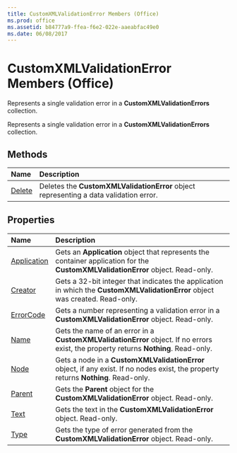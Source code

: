 ```yaml
---
title: CustomXMLValidationError Members (Office)
ms.prod: office
ms.assetid: b84777a9-ffea-f6e2-022e-aaeabfac49e0
ms.date: 06/08/2017
---
```



# CustomXMLValidationError Members (Office)
Represents a single validation error in a **CustomXMLValidationErrors** collection.

Represents a single validation error in a **CustomXMLValidationErrors** collection.


## Methods



|**Name**|**Description**|
|:-----|:-----|
|[Delete](customxmlvalidationerror-delete-method-office.md)|Deletes the **CustomXMLValidationError** object representing a data validation error.|

## Properties



|**Name**|**Description**|
|:-----|:-----|
|[Application](customxmlvalidationerror-application-property-office.md)|Gets an **Application** object that represents the container application for the **CustomXMLValidationError** object. Read-only.|
|[Creator](customxmlvalidationerror-creator-property-office.md)|Gets a 32-bit integer that indicates the application in which the **CustomXMLValidationError** object was created. Read-only.|
|[ErrorCode](customxmlvalidationerror-errorcode-property-office.md)|Gets a number representing a validation error in a **CustomXMLValidationError** object. Read-only.|
|[Name](customxmlvalidationerror-name-property-office.md)|Gets the name of an error in a **CustomXMLValidationError** object. If no errors exist, the property returns **Nothing**. Read-only.|
|[Node](customxmlvalidationerror-node-property-office.md)|Gets a node in a **CustomXMLValidationError** object, if any exist. If no nodes exist, the property returns **Nothing**. Read-only.|
|[Parent](customxmlvalidationerror-parent-property-office.md)|Gets the **Parent** object for the **CustomXMLValidationError** object. Read-only.|
|[Text](customxmlvalidationerror-text-property-office.md)|Gets the text in the **CustomXMLValidationError** object. Read-only.|
|[Type](customxmlvalidationerror-type-property-office.md)|Gets the type of error generated from the **CustomXMLValidationError** object. Read-only.|

